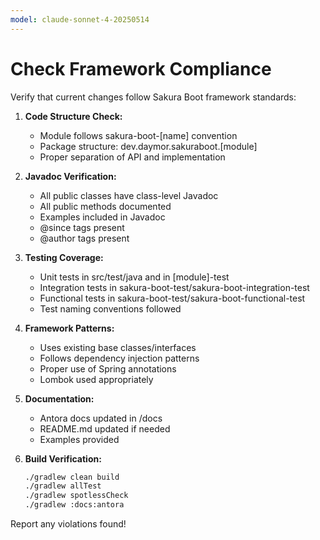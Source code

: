 ```yaml
---
model: claude-sonnet-4-20250514
---
```


# Check Framework Compliance

Verify that current changes follow Sakura Boot framework standards:

1. **Code Structure Check:**
    - Module follows sakura-boot-[name] convention
    - Package structure: dev.daymor.sakuraboot.[module]
    - Proper separation of API and implementation

2. **Javadoc Verification:**
    - All public classes have class-level Javadoc
    - All public methods documented
    - Examples included in Javadoc
    - @since tags present
    - @author tags present

3. **Testing Coverage:**
    - Unit tests in src/test/java and in [module]-test
    - Integration tests in sakura-boot-test/sakura-boot-integration-test
    - Functional tests in sakura-boot-test/sakura-boot-functional-test
    - Test naming conventions followed

4. **Framework Patterns:**
    - Uses existing base classes/interfaces
    - Follows dependency injection patterns
    - Proper use of Spring annotations
    - Lombok used appropriately

5. **Documentation:**
    - Antora docs updated in /docs
    - README.md updated if needed
    - Examples provided

6. **Build Verification:**
   ```bash
   ./gradlew clean build
   ./gradlew allTest
   ./gradlew spotlessCheck
   ./gradlew :docs:antora
   ```

Report any violations found!